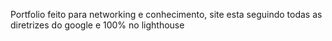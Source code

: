 Portfolio feito para networking e conhecimento, site esta seguindo todas as diretrizes do google e 100% no lighthouse
